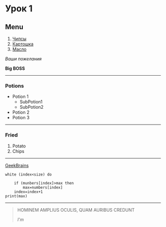 
# Урок 1

## Menu
1. [Чипсы](#menu)
6. [Картошка](#menu)
2. [Масло](#menu)

<i>Ваши пожелания</i>

<b>Big BOSS</b>

___
### Potions
* Potion 1
   * SubPotion1
   * SubPotion2
* Potion 2
* Potion 3
___
### Fried
1. Potato
2. Chips
___
[GeekBrains](http://gb.ru)
```
white (index<size) do      

    if (munbers[index]>max then
        max=numbers[index]
    index=index+1
print(max)
```

___
>HOMINEM AMPLIUS OCULIS, QUAM AURIBUS CREDUNT
>
>*I'm*